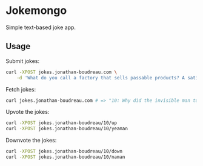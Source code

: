 # Jokemongo
Simple text-based joke app.

## Usage
Submit jokes:
```sh
curl -XPOST jokes.jonathan-boudreau.com \
	-d 'What do you call a factory that sells passable products? A satisfactory.'
```

Fetch jokes:
```sh
curl jokes.jonathan-boudreau.com # => "10: Why did the invisible man turn down the job offer? He couldn't see himself doing it."
```

Upvote the jokes:
```sh
curl -XPOST jokes.jonathan-boudreau/10/up
curl -XPOST jokes.jonathan-boudreau/10/yeaman
```

Downvote the jokes:
```sh
curl -XPOST jokes.jonathan-boudreau/10/down
curl -XPOST jokes.jonathan-boudreau/10/naman
```
